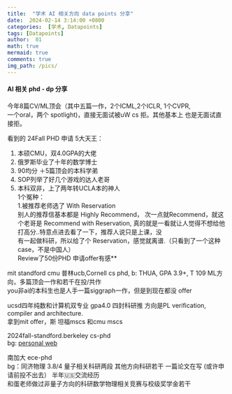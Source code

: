 ```yaml
---
title:  "学术 AI 相关方向 data points 分享"
date:  2024-02-14 3:14:00 +0800
categories:  [学术, Datapoints] 
tags: [Datapoints]   
author:  01                    
math: true
mermaid: true
comments: true
img_path: /pics/
---
```


####  AI 相关 phd - dp 分享

今年8篇CV/ML顶会（其中五篇一作，2个ICML,2个ICLR, 1个CVPR,<br>
一个oral，两个 spotlight)，直接无面试被uW cs 拒。其他基本上 也是无面试直接拒。<br>

看到的 24Fall PHD 申请
5大天王：
  1. 本硕CMU，双4.0GPA的大佬<br>
  2. 俄罗斯毕业了十年的数学博士<br>
  3. 90均分 ＋5篇顶会的本科学弟<br>
  4. SOP列举了好几个游戏的达人老哥<br>
  5. 本科双非，上了两年转UCLA本的神人<br>
1个冤种：<br>
1.被推荐老师选了 With Reservation<br>
别人的推荐信基本都是 Highly Recommend， 次一点就Recommend，就这个老哥是 Recommend with Reservation, 真的就是一看就让人觉得不想给他打高分..特意点进去看了一下，推荐人说只是上课，没<br>
有一起做科研，所以给了个 Reservation，感觉就离谱.（只看到了一个这种case，不是中国人）<br>
Review了50份PHD 申请offer有感**<br>

mit standford cmu 普林ucb,Cornell cs phd, b: THUA, GPA 3.9+, T 109 ML方向，多篇顶会一作和若千在投/共作<br>
you非ai的本科生也是人手一篇siggraph一作，但是到现在都没 offer  <br>

ucsd四年纯数和计算机双专业 gpa4.0 四封科研推 方向是PL verification, compiler and architecture.<br>
拿到mit offer，斯 坦福mscs 和cmu mscs <br>

2024fall-standford.berkeley cs-phd <br>
bg: [personal web](https://www.junyi42.com/) <br>

南加大 ece-phd   <br>
bg：同济物理 3.8/4 量子相关科研两段 其他方向科研若干 一篇论文在写 (或许申请前投不出去） 半年🇺🇸交流经历<br>
和蛋老师做过非量子方向的科研数学物理相关竞赛与校级奖学金若干<br>
